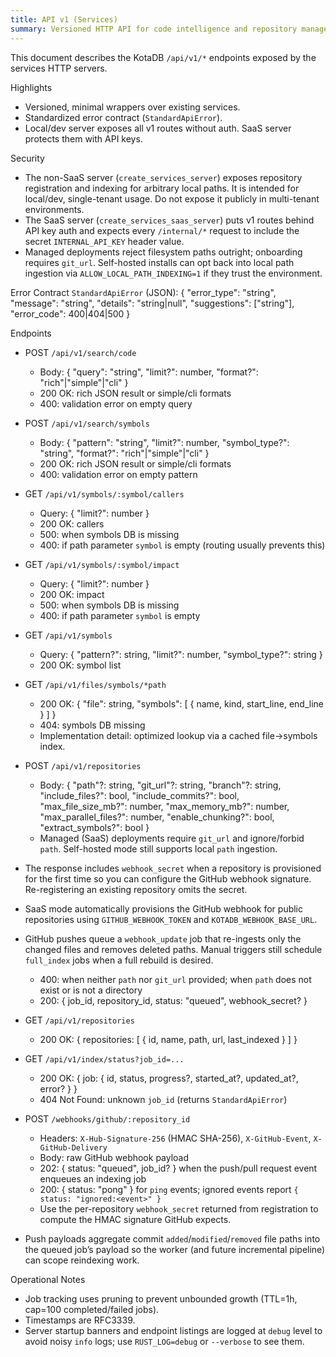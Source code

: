 ```yaml
---
title: API v1 (Services)
summary: Versioned HTTP API for code intelligence and repository management
---
```


This document describes the KotaDB `/api/v1/*` endpoints exposed by the services HTTP servers.

Highlights
- Versioned, minimal wrappers over existing services.
- Standardized error contract (`StandardApiError`).
- Local/dev server exposes all v1 routes without auth. SaaS server protects them with API keys.

Security
- The non-SaaS server (`create_services_server`) exposes repository registration and indexing for arbitrary local paths. It is intended for local/dev, single-tenant usage. Do not expose it publicly in multi-tenant environments.
- The SaaS server (`create_services_saas_server`) puts v1 routes behind API key auth and expects every `/internal/*` request to include the secret `INTERNAL_API_KEY` header value.
- Managed deployments reject filesystem paths outright; onboarding requires `git_url`. Self-hosted installs can opt back into local path ingestion via `ALLOW_LOCAL_PATH_INDEXING=1` if they trust the environment.

Error Contract
`StandardApiError` (JSON):
{
  "error_type": "string",
  "message": "string",
  "details": "string|null",
  "suggestions": ["string"],
  "error_code": 400|404|500
}

Endpoints
- POST `/api/v1/search/code`
  - Body: { "query": "string", "limit?": number, "format?": "rich"|"simple"|"cli" }
  - 200 OK: rich JSON result or simple/cli formats
  - 400: validation error on empty query

- POST `/api/v1/search/symbols`
  - Body: { "pattern": "string", "limit?": number, "symbol_type?": "string", "format?": "rich"|"simple"|"cli" }
  - 200 OK: rich JSON result or simple/cli formats
  - 400: validation error on empty pattern

- GET `/api/v1/symbols/:symbol/callers`
  - Query: { "limit?": number }
  - 200 OK: callers
  - 500: when symbols DB is missing
  - 400: if path parameter `symbol` is empty (routing usually prevents this)

- GET `/api/v1/symbols/:symbol/impact`
  - Query: { "limit?": number }
  - 200 OK: impact
  - 500: when symbols DB is missing
  - 400: if path parameter `symbol` is empty

- GET `/api/v1/symbols`
  - Query: { "pattern?": string, "limit?": number, "symbol_type?": string }
  - 200 OK: symbol list

- GET `/api/v1/files/symbols/*path`
  - 200 OK: { "file": string, "symbols": [ { name, kind, start_line, end_line } ] }
  - 404: symbols DB missing
  - Implementation detail: optimized lookup via a cached file→symbols index.

- POST `/api/v1/repositories`
  - Body: { "path"?: string, "git_url"?: string, "branch"?: string,
            "include_files?": bool, "include_commits?": bool,
            "max_file_size_mb?": number, "max_memory_mb?": number,
            "max_parallel_files?": number, "enable_chunking?": bool,
            "extract_symbols?": bool }
  - Managed (SaaS) deployments require `git_url` and ignore/forbid `path`. Self-hosted mode still supports local `path` ingestion.
- The response includes `webhook_secret` when a repository is provisioned for the first time so you can configure the GitHub webhook signature. Re-registering an existing repository omits the secret.
- SaaS mode automatically provisions the GitHub webhook for public repositories using `GITHUB_WEBHOOK_TOKEN` and `KOTADB_WEBHOOK_BASE_URL`.
- GitHub pushes queue a `webhook_update` job that re-ingests only the changed files and removes deleted paths. Manual triggers still schedule `full_index` jobs when a full rebuild is desired.
  - 400: when neither `path` nor `git_url` provided; when `path` does not exist or is not a directory
  - 200: { job_id, repository_id, status: "queued", webhook_secret? }

- GET `/api/v1/repositories`
  - 200 OK: { repositories: [ { id, name, path, url, last_indexed } ] }

- GET `/api/v1/index/status?job_id=...`
  - 200 OK: { job: { id, status, progress?, started_at?, updated_at?, error? } }
  - 404 Not Found: unknown `job_id` (returns `StandardApiError`)

- POST `/webhooks/github/:repository_id`
  - Headers: `X-Hub-Signature-256` (HMAC SHA-256), `X-GitHub-Event`, `X-GitHub-Delivery`
  - Body: raw GitHub webhook payload
  - 202: { status: "queued", job_id? } when the push/pull request event enqueues an indexing job
  - 200: { status: "pong" } for `ping` events; ignored events report `{ status: "ignored:<event>" }`
  - Use the per-repository `webhook_secret` returned from registration to compute the HMAC signature GitHub expects.
- Push payloads aggregate commit `added`/`modified`/`removed` file paths into the queued job’s payload so the worker (and future incremental pipeline) can scope reindexing work.

Operational Notes
- Job tracking uses pruning to prevent unbounded growth (TTL=1h, cap=100 completed/failed jobs).
- Timestamps are RFC3339.
- Server startup banners and endpoint listings are logged at `debug` level to avoid noisy `info` logs; use `RUST_LOG=debug` or `--verbose` to see them.

